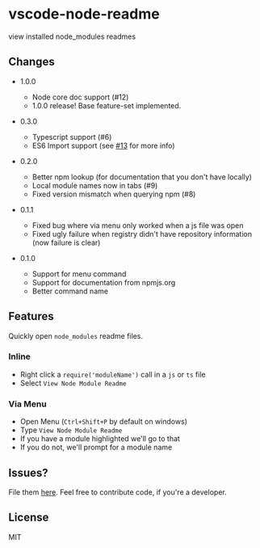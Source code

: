 # vscode-node-readme

view installed node_modules readmes

## Changes

+ 1.0.0
    - Node core doc support (#12)
    - 1.0.0 release! Base feature-set implemented.

+ 0.3.0
    - Typescript support (#6)
    - ES6 Import support (see [#13](https://github.com/bengreenier/vscode-node-readme/issues/13) for more info)

+ 0.2.0
    - Better npm lookup (for documentation that you don't have locally)
    - Local module names now in tabs (#9)
    - Fixed version mismatch when querying npm (#8)

+ 0.1.1
    - Fixed bug where via menu only worked when a js file was open
    - Fixed ugly failure when registry didn't have repository information (now failure is clear)

+ 0.1.0
    - Support for menu command
    - Support for documentation from npmjs.org
    - Better command name

## Features

Quickly open `node_modules` readme files.

### Inline

+ Right click a `require('moduleName')` call in a `js` or `ts` file
+ Select `View Node Module Readme`

### Via Menu

+ Open Menu (`Ctrl+Shift+P` by default on windows)
+ Type `View Node Module Readme`
+ If you have a module highlighted we'll go to that
+ If you do not, we'll prompt for a module name

## Issues?

File them [here](https://github.com/bengreenier/vscode-node-readme/issues). Feel free to contribute code, if you're a developer.

## License

MIT
